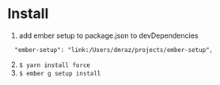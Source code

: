 # Install

1) add ember setup to package.json to devDependencies

```
  "ember-setup": "link:/Users/dmraz/projects/ember-setup",
```

2) `$ yarn install force`
3) `$ ember g setup install`

